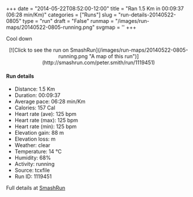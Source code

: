 +++
date = "2014-05-22T08:52:00-12:00"
title = "Ran 1.5 Km in 00:09:37 (06:28 min/Km)"
categories = ["Runs"]
slug = "run-details-20140522-0805"
type = "run"
draft = "False"
runmap = "/images/run-maps/20140522-0805-running.png"
svgmap = '<polyline points="100 7, 99 8, 97 9, 96 10, 94 12, 92 14, 91 15, 90 17, 88 17, 87 18, 86 21, 84 22, 84 23, 82 24, 81 25, 80 27, 79 27, 78 28, 76 29, 75 31, 74 33, 72 34, 71 34, 70 35, 69 37, 68 38, 67 39, 65 40, 64 41, 64 42, 62 43, 61 44, 60 45, 59 46, 58 47, 55 49, 54 50, 53 52, 52 53, 49 55, 49 56, 46 58, 44 60, 43 61, 41 62, 39 64, 38 67, 36 68, 36 70, 35 71, 34 72, 33 73, 32 75, 31 76, 30 77, 29 80, 27 84, 25 85, 24 85, 23 87, 22 88, 21 89, 20 90, 20 91, 18 90, 16 90, 15 90, 13 90, 9 89, 8 89, 6 88, 4 88, 3 89, 2 90, 1 93, 0 94">'
+++

Cool down

<!--more-->

<center>
[![Click to see the run on SmashRun](/images/run-maps/20140522-0805-running.png "A map of this run")](http://smashrun.com/peter.smith/run/1119451)
</center>

#### Run details

* Distance: 1.5 Km
* Duration: 00:09:37
* Average pace: 06:28 min/Km
* Calories: 157 Cal
* Heart rate (ave): 125 bpm
* Heart rate (max): 125 bpm
* Heart rate (min): 125 bpm
* Elevation gain: 88 m
* Elevation loss:  m
* Weather: clear
* Temperature: 14 &deg;C
* Humidity: 68%
* Activity: running
* Source: tcxfile
* Run ID: 1119451

Full details at [SmashRun](http://smashrun.com/peter.smith/run/1119451)